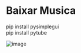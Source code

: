# Baixar Musica
pip install pysimplegui </br>
pip install pytube

![image](https://github.com/PedroPro212/baixarMusica/assets/96023606/a88a32dd-05fe-4a36-af0c-cff4940ebdb6)
